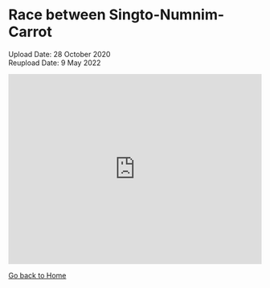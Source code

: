 <link rel="stylesheet" href="https://spstland.github.io/style.css">


# Race between Singto-Numnim-Carrot
Upload Date: 28 October 2020<br>
Reupload Date: 9 May 2022

<div style="padding:75% 0 0 0;position:relative;"><iframe src="https://player.vimeo.com/video/707716724?h=1c0654e1a7&amp;badge=0&amp;autopause=0&amp;player_id=0&amp;app_id=58479" frameborder="0" allow="autoplay; fullscreen; picture-in-picture" allowfullscreen style="position:absolute;top:0;left:0;width:100%;height:100%;" title="Race between Singto-Numnim-Carrot.mp4"></iframe></div><script src="https://player.vimeo.com/api/player.js"></script>

[Go back to Home](/)
